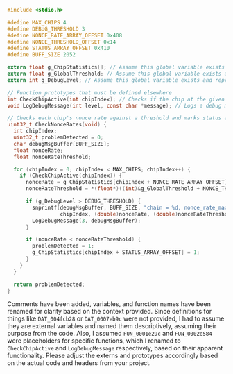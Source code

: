 ```c
#include <stdio.h>

#define MAX_CHIPS 4
#define DEBUG_THRESHOLD 3
#define NONCE_RATE_ARRAY_OFFSET 0x408
#define NONCE_THRESHOLD_OFFSET 0x14
#define STATUS_ARRAY_OFFSET 0x410
#define BUFF_SIZE 2052

extern float g_ChipStatistics[]; // Assume this global variable exists and holds chip statistics
extern float g_GlobalThreshold; // Assume this global variable exists and holds a global threshold for nonce rate
extern int g_DebugLevel; // Assume this global variable exists and represents the current debug level

// Function prototypes that must be defined elsewhere
int CheckChipActive(int chipIndex); // Checks if the chip at the given index is active
void LogDebugMessage(int level, const char *message); // Logs a debug message

// Checks each chip's nonce rate against a threshold and marks status accordingly
uint32_t CheckNonceRates(void) {
  int chipIndex;
  uint32_t problemDetected = 0;
  char debugMsgBuffer[BUFF_SIZE];
  float nonceRate;
  float nonceRateThreshold;

  for (chipIndex = 0; chipIndex < MAX_CHIPS; chipIndex++) {
    if (CheckChipActive(chipIndex)) {
      nonceRate = g_ChipStatistics[chipIndex + NONCE_RATE_ARRAY_OFFSET];
      nonceRateThreshold = *(float*)((int)&g_GlobalThreshold + NONCE_THRESHOLD_OFFSET);

      if (g_DebugLevel > DEBUG_THRESHOLD) {
        snprintf(debugMsgBuffer, BUFF_SIZE, "chain = %d, nonce_rate_max = %.4f, nonce_rate_threshold = %.4f\n",
                 chipIndex, (double)nonceRate, (double)nonceRateThreshold);
        LogDebugMessage(3, debugMsgBuffer);
      }

      if (nonceRate < nonceRateThreshold) {
        problemDetected = 1;
        g_ChipStatistics[chipIndex + STATUS_ARRAY_OFFSET] = 1;
      }
    }
  }

  return problemDetected;
}
```

Comments have been added, variables, and function names have been renamed for clarity based on the context provided. Since definitions for things like `DAT_004fcb28` or `DAT_0007eb9c` were not provided, I had to assume they are external variables and named them descriptively, assuming their purpose from the code. Also, I assumed `FUN_0001e29c` and `FUN_0002e584` were placeholders for specific functions, which I renamed to `CheckChipActive` and `LogDebugMessage` respectively, based on their apparent functionality. Please adjust the externs and prototypes accordingly based on the actual code and headers from your project.